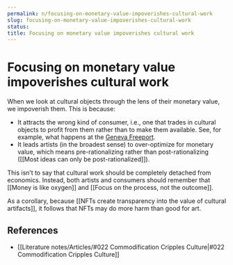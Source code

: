 ```yaml
---
permalink: n/focusing-on-monetary-value-impoverishes-cultural-work
slug: focusing-on-monetary-value-impoverishes-cultural-work
status: 
title: Focusing on monetary value impoverishes cultural work
---
```

# Focusing on monetary value impoverishes cultural work

When we look at cultural objects through the lens of their monetary value, we impoverish them. This is because:

- It attracts the wrong kind of consumer, i.e., one that trades in cultural objects to profit from them rather than to make them available. See, for example, what happens at the [Geneva Freeport](https://en.wikipedia.org/wiki/Geneva_Freeport).
- It leads artists (in the broadest sense) to over-optimize for monetary value, which means pre-rationalizing rather than post-rationalizing ([[Most ideas can only be post-rationalized]]).

This isn’t to say that cultural work should be completely detached from economics. Instead, both artists and consumers should remember that [[Money is like oxygen]] and [[Focus on the process, not the outcome]].

As a corollary, because [[NFTs create transparency into the value of cultural artifacts]], it follows that NFTs may do more harm than good for art.

## References

- [[Literature notes/Articles/#022 Commodification Cripples Culture|#022 Commodification Cripples Culture]]
